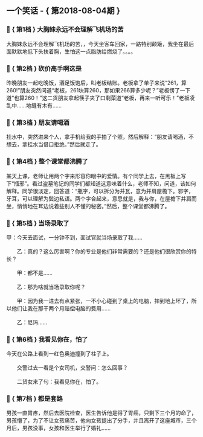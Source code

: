 ## 一个笑话 - { 第2018-08-04期 }
</hr>

### :jack_o_lantern: { 第1档 } 大胸妹永远不会理解飞机场的苦
大胸妹永远不会理解飞机场的苦，，今天坐客车回家，一路特别颠簸，我坐在最后面默默地低下头扶着胸，生怕这一点脂肪给燃烧了。。。。


### :jack_o_lantern: { 第2档 } 砍价高手啊这是
昨晚朋友一起吃晚饭，酒足饭饱后，叫老板结账。老板拿了单子来说“261，算260!”朋友突然问道“老板，261块算260，那如果266算多少呢？”老板愣了一下道“也算260！”这二货朋友拿起筷子夹了口剩菜道“老板，再来一听可乐！”老板凌乱中……地缝有木有……


### :jack_o_lantern: { 第3档 } 朋友请喝酒
挂水中，突然进来个人，拿手机给我的手拍了个照，然后解释：“朋友请喝酒，不想去，拿挂水当借口拒绝。”然后就走了。


### :jack_o_lantern: { 第4档 } 整个课堂都沸腾了
某天上课，老师让用两个字来形容你眼中的爱情。有个同学上去，在黑板上写下“瓶邪”。看过盗墓笔记的同学们都知道这意味着什么，老师不知，问道，该如何解释。同学很淡定，回答道：“瓶字，可以拆分为并瓦，意为并肩屋檐下。邪字，牙耳，可以理解为鬓边私语。两个字合起来，意思就是，我与你，在屋檐下并肩而坐，悄悄地在耳边说着些别人不懂的秘密。”然后，整个课堂都沸腾了。


### :jack_o_lantern: { 第5档 } 当场录取了
甲：今天去面试，一分钟不到，面试官就当场录取了我……<br/><br/>　　乙：真的？这么厉害啊？你的专业是他们非常需要的？还是他们很欣赏你的特长？<br/><br/>　　甲：都不是……<br/><br/>　　乙：那为啥就当场录取你呢？<br/><br/>　　甲：因为我一进去有点紧张，一不小心碰到了桌上的电脑，摔到地上坏了，所以他们让我在那干两个月赔偿电脑的费用……<br/><br/>　　乙：尼玛……


### :jack_o_lantern: { 第6档 } 我看见你在，怕了
今天在公路上看到一红色奥迪撞到了柱子上。<br/><br/>　　交警过去一看是个女司机，交警问：怎么回事？<br/><br/>　　二货女来了句：我看见你在，怕了。


### :jack_o_lantern: { 第7档 } 都是套路
男孩一直胃疼，然后去医院检查，医生告诉他是得了胃癌，只剩下三个月的命了，男孩懵了，为了不让女孩痛苦，他向女孩提出了分手，并且离开了这座城市，三个月后，男孩没事，女孩和医生举行了婚礼……<br/>

